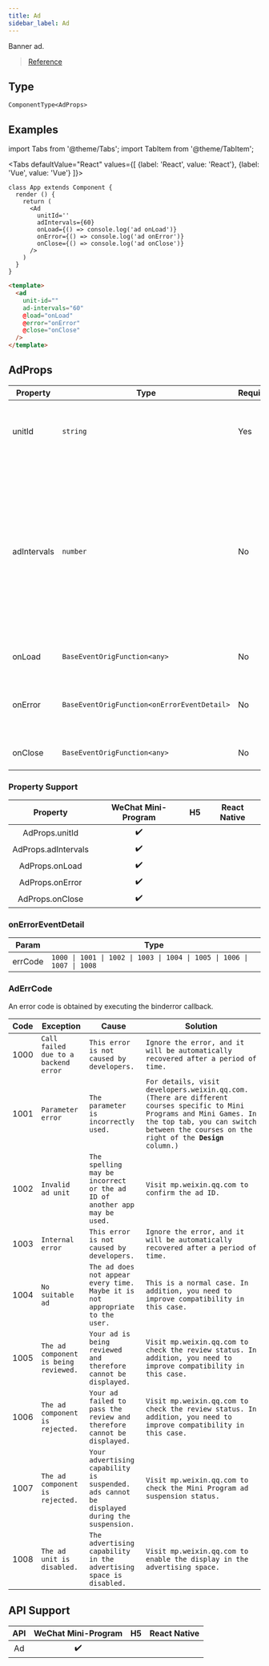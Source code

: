 ```yaml
---
title: Ad
sidebar_label: Ad
---
```


Banner ad.

> [Reference](https://developers.weixin.qq.com/miniprogram/en/dev/component/ad.html)

## Type

```tsx
ComponentType<AdProps>
```

## Examples

import Tabs from '@theme/Tabs';
import TabItem from '@theme/TabItem';

<Tabs
  defaultValue="React"
  values={[
    {label: 'React', value: 'React'},
    {label: 'Vue', value: 'Vue'}
  ]}>
<TabItem value="React">

```tsx
class App extends Component {
  render () {
    return (
      <Ad
        unitId=''
        adIntervals={60}
        onLoad={() => console.log('ad onLoad')}
        onError={() => console.log('ad onError')}
        onClose={() => console.log('ad onClose')}
      />
    )
  }
}
```
</TabItem>

<TabItem value="Vue">

```html
<template>
  <ad
    unit-id=""
    ad-intervals="60"
    @load="onLoad"
    @error="onError"
    @close="onClose"
  />
</template>
```
  
</TabItem>
</Tabs>


## AdProps

<table>
  <thead>
    <tr>
      <th>Property</th>
      <th>Type</th>
      <th style={{ textAlign: "center"}}>Required</th>
      <th>Description</th>
    </tr>
  </thead>
  <tbody>
    <tr>
      <td>unitId</td>
      <td><code>string</code></td>
      <td style={{ textAlign: "center"}}>Yes</td>
      <td>d unit ID, which can be created via the Ad Host module in<a href="https://mp.weixin.qq.com/?lang=en_US&token="> Mini Program Console</a>.</td>
    </tr>
    <tr>
      <td>adIntervals</td>
      <td><code>number</code></td>
      <td style={{ textAlign: "center"}}>No</td>
      <td>The interval between the automatic refresh of the advertisements in seconds, the value of the parameter must be greater than or equal to 30.（Banner ads are not refreshed automatically if this parameter is not set.）</td>
    </tr>
    <tr>
      <td>onLoad</td>
      <td><code>BaseEventOrigFunction&lt;any&gt;</code></td>
      <td style={{ textAlign: "center"}}>No</td>
      <td>Callback used when an ad is loaded</td>
    </tr>
    <tr>
      <td>onError</td>
      <td><code>BaseEventOrigFunction&lt;onErrorEventDetail&gt;</code></td>
      <td style={{ textAlign: "center"}}>No</td>
      <td>Callback used when ad loading failed. event.detail = {`{errCode: 1002}`}</td>
    </tr>
    <tr>
      <td>onClose</td>
      <td><code>BaseEventOrigFunction&lt;any&gt;</code></td>
      <td style={{ textAlign: "center"}}>No</td>
      <td>Callback used when an ad is closed</td>
    </tr>
  </tbody>
</table>

### Property Support

| Property | WeChat Mini-Program | H5 | React Native |
| :---: | :---: | :---: | :---: |
| AdProps.unitId | ✔️ |  |  |
| AdProps.adIntervals | ✔️ |  |  |
| AdProps.onLoad | ✔️ |  |  |
| AdProps.onError | ✔️ |  |  |
| AdProps.onClose | ✔️ |  |  |

### onErrorEventDetail

<table>
  <thead>
    <tr>
      <th>Param</th>
      <th>Type</th>
    </tr>
  </thead>
  <tbody>
    <tr>
      <td>errCode</td>
      <td><code>1000 | 1001 | 1002 | 1003 | 1004 | 1005 | 1006 | 1007 | 1008</code></td>
    </tr>
  </tbody>
</table>

### AdErrCode

An error code is obtained by executing the binderror callback.

<table>
  <thead>
    <tr>
      <th>Code</th>
      <th style={{ textAlign: "center"}}>Exception</th>
      <th style={{ textAlign: "center"}}>Cause</th>
      <th style={{ textAlign: "center"}}>Solution</th>
    </tr>
  </thead>
  <tbody>
    <tr>
      <td>1000</td>
      <td style={{ textAlign: "center"}}><code>Call failed due to a backend error</code></td>
      <td style={{ textAlign: "center"}}><code>This error is not caused by developers.</code></td>
      <td style={{ textAlign: "center"}}><code>Ignore the error, and it will be automatically recovered after a period of time.</code></td>
    </tr>
    <tr>
      <td>1001</td>
      <td style={{ textAlign: "center"}}><code>Parameter error</code></td>
      <td style={{ textAlign: "center"}}><code>The parameter is incorrectly used.</code></td>
      <td style={{ textAlign: "center"}}><code>For details, visit developers.weixin.qq.com. (There are different courses specific to Mini Programs and Mini Games. In the top tab, you can switch between the courses on the right of the <strong>Design</strong> column.)
</code></td>
    </tr>
    <tr>
      <td>1002</td>
      <td style={{ textAlign: "center"}}><code>Invalid ad unit</code></td>
      <td style={{ textAlign: "center"}}><code>The spelling may be incorrect or the ad ID of another app may be used.</code></td>
      <td style={{ textAlign: "center"}}><code>Visit mp.weixin.qq.com to confirm the ad ID.</code></td>
    </tr>
    <tr>
      <td>1003</td>
      <td style={{ textAlign: "center"}}><code>Internal error</code></td>
      <td style={{ textAlign: "center"}}><code>This error is not caused by developers.</code></td>
      <td style={{ textAlign: "center"}}><code>Ignore the error, and it will be automatically recovered after a period of time.</code></td>
    </tr>
    <tr>
      <td>1004</td>
      <td style={{ textAlign: "center"}}><code>No suitable ad</code></td>
      <td style={{ textAlign: "center"}}><code>The ad does not appear every time. Maybe it is not appropriate to the user.</code></td>
      <td style={{ textAlign: "center"}}><code>This is a normal case. In addition, you need to improve compatibility in this case.</code></td>
    </tr>
    <tr>
      <td>1005</td>
      <td style={{ textAlign: "center"}}><code>The ad component is being reviewed.</code></td>
      <td style={{ textAlign: "center"}}><code>Your ad is being reviewed and therefore cannot be displayed.</code></td>
      <td style={{ textAlign: "center"}}><code>Visit mp.weixin.qq.com to check the review status. In addition, you need to improve compatibility in this case.</code></td>
    </tr>
    <tr>
      <td>1006</td>
      <td style={{ textAlign: "center"}}><code>The ad component is rejected.</code></td>
      <td style={{ textAlign: "center"}}><code>Your ad failed to pass the review and therefore cannot be displayed.</code></td>
      <td style={{ textAlign: "center"}}><code>Visit mp.weixin.qq.com to check the review status. In addition, you need to improve compatibility in this case.</code></td>
    </tr>
    <tr>
      <td>1007</td>
      <td style={{ textAlign: "center"}}><code>The ad component is rejected.</code></td>
      <td style={{ textAlign: "center"}}><code>Your advertising capability is suspended. ads cannot be displayed during the suspension.</code></td>
      <td style={{ textAlign: "center"}}><code>Visit mp.weixin.qq.com to check the Mini Program ad suspension status.</code></td>
    </tr>
    <tr>
      <td>1008</td>
      <td style={{ textAlign: "center"}}><code>The ad unit is disabled.</code></td>
      <td style={{ textAlign: "center"}}><code>The advertising capability in the advertising space is disabled.</code></td>
      <td style={{ textAlign: "center"}}><code>Visit mp.weixin.qq.com to enable the display in the advertising space.</code></td>
    </tr>
  </tbody>
</table>

## API Support

| API | WeChat Mini-Program | H5 | React Native |
| :---: | :---: | :---: | :---: |
| Ad | ✔️ |  |  |
